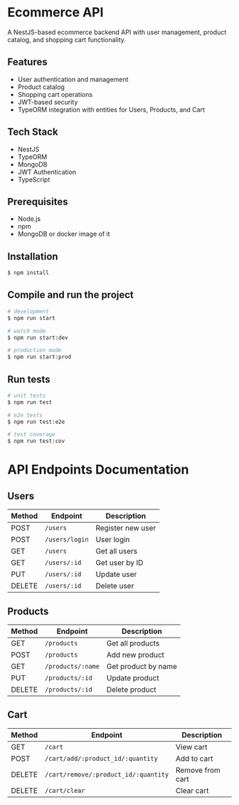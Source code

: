 # Ecommerce API

A NestJS-based ecommerce backend API with user management, product catalog, and shopping cart functionality.

## Features

- User authentication and management
- Product catalog
- Shopping cart operations
- JWT-based security
- TypeORM integration with entities for Users, Products, and Cart

## Tech Stack

- NestJS
- TypeORM
- MongoDB
- JWT Authentication
- TypeScript

## Prerequisites

- Node.js
- npm
- MongoDB or docker image of it

## Installation

```bash
$ npm install
```
## Compile and run the project

```bash
# development
$ npm run start

# watch mode
$ npm run start:dev

# production mode
$ npm run start:prod
```

## Run tests

```bash
# unit tests
$ npm run test

# e2e tests
$ npm run test:e2e

# test coverage
$ npm run test:cov
```

# API Endpoints Documentation

## Users
| Method | Endpoint | Description |
|--------|----------|-------------|
| POST | `/users` | Register new user |
| POST | `/users/login` | User login |
| GET | `/users` | Get all users |
| GET | `/users/:id` | Get user by ID |
| PUT | `/users/:id` | Update user |
| DELETE | `/users/:id` | Delete user |

## Products
| Method | Endpoint | Description |
|--------|----------|-------------|
| GET | `/products` | Get all products |
| POST | `/products` | Add new product |
| GET | `/products/:name` | Get product by name |
| PUT | `/products/:id` | Update product |
| DELETE | `/products/:id` | Delete product |


## Cart
| Method | Endpoint | Description |
|--------|----------|-------------|
| GET | `/cart` | View cart |
| POST | `/cart/add/:product_id/:quantity` | Add to cart |
| DELETE | `/cart/remove/:product_id/:quantity` | Remove from cart |
| DELETE | `/cart/clear` | Clear cart |

